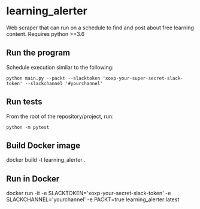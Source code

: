 # learning_alerter
Web scraper that can run on a schedule to find and post about free learning content. Requires python >=3.6 

## Run the program
Schedule execution similar to the following:

`python main.py --packt --slacktoken 'xoxp-your-super-secret-slack-token' --slackchannel '#yourchannel'`

## Run tests
From the root of the repository/project, run:

`python -m pytest`

## Build Docker image
docker build -t learning_alerter .

## Run in Docker
docker run -it -e SLACKTOKEN='xoxp-your-secret-slack-token' -e SLACKCHANNEL='yourchannel' -e PACKT=true learning_alerter:latest